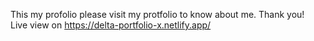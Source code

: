 This my profolio please visit my protfolio to know about me.
Thank you!
<br>
Live view on https://delta-portfolio-x.netlify.app/
